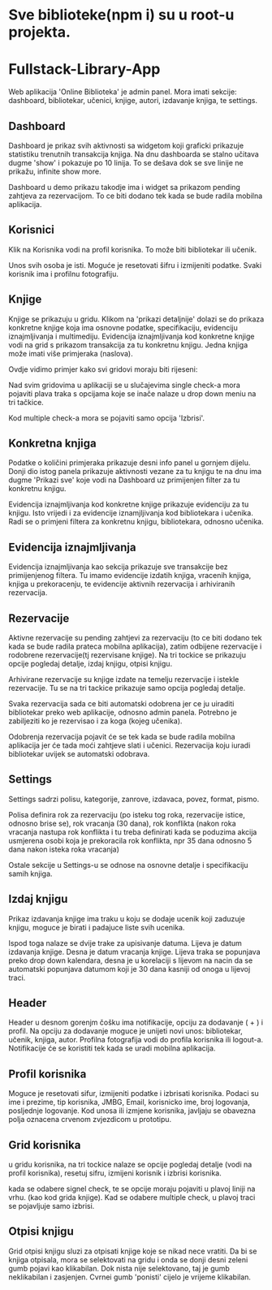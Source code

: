 # Sve biblioteke(npm i) su u root-u projekta.
# Fullstack-Library-App

Web aplikacija 'Online Biblioteka' je admin panel. Mora imati sekcije:
dashboard, bibliotekar, učenici, knjige, autori, izdavanje knjiga, te settings.

## Dashboard
Dashboard je prikaz svih aktivnosti sa widgetom koji graficki prikazuje statistiku trenutnih transakcija knjiga. Na dnu dashboarda se stalno učitava dugme 'show' i pokazuje po 10 linija. To se dešava dok se sve linije ne prikažu, infinite show more.

Dashboard u demo prikazu takodje ima i widget sa prikazom pending zahtjeva za rezervacijom. To ce biti dodano tek kada se bude radila mobilna aplikacija.

## Korisnici
Klik na Korisnika vodi na profil korisnika. To može biti bibliotekar ili učenik.

Unos svih osoba je isti. Moguće je resetovati šifru i izmijeniti podatke. Svaki korisnik ima i profilnu fotografiju.

## Knjige
Knjige se prikazuju u gridu. Klikom na 'prikazi detaljnije' dolazi se do prikaza konkretne knjige koja ima osnovne podatke, specifikaciju, evidenciju iznajmljivanja i multimediju. 
Evidencija iznajmljivanja kod konkretne knjige vodi na grid s prikazom transakcija za tu konkretnu knjigu. Jedna knjiga može imati više primjeraka (naslova).

Ovdje vidimo primjer kako svi gridovi moraju biti rijeseni: 

Nad svim gridovima u aplikaciji se u slučajevima single check-a mora pojaviti plava traka s opcijama koje se inače nalaze u drop down meniu na tri tačkice.

Kod multiple check-a mora se pojaviti samo opcija 'Izbrisi'.

## Konkretna knjiga
Podatke o količini primjeraka prikazuje desni info panel u gornjem dijelu. Donji dio istog panela prikazuje aktivnosti vezane za tu knjigu te na dnu ima dugme 'Prikazi sve' koje vodi na Dashboard uz primijenjen filter za tu konkretnu knjigu.

Evidencija iznajmljivanja kod konkretne knjige prikazuje evidenciju za tu knjigu. Isto vrijedi i za evidencije iznamjljivanja kod bibliotekara i učenika. Radi se o primjeni filtera za konkretnu knjigu, bibliotekara, odnosno učenika.

## Evidencija iznajmljivanja
Evidencija iznajmljivanja kao sekcija prikazuje sve transakcije bez primijenjenog filtera. Tu imamo evidencije izdatih knjiga, vracenih knjiga, knjiga u prekoracenju, te evidencije aktivnih rezervacija i arhiviranih rezervacija.

## Rezervacije
Aktivne rezervacije su pending zahtjevi za rezervaciju (to ce biti dodano tek kada se bude radila prateca mobilna aplikacija), zatim odbijene rezervacije i rodobrene rezervacije(tj rezervisane knjige). Na tri tockice se prikazuju opcije pogledaj detalje, izdaj knjigu, otpisi knjigu.

Arhivirane rezervacije su knjige izdate na temelju rezervacije i istekle rezervacije. Tu se na tri tackice prikazuje samo opcija pogledaj detalje.

Svaka rezervacija sada ce biti automatski odobrena jer ce ju uiraditi bibliotekar preko web aplikacije, odnosno admin panela. Potrebno je zabiljeziti ko je rezervisao i za koga (kojeg učenika).

Odobrenja rezervacija pojavit će se tek kada se bude radila mobilna aplikacija jer će tada moći zahtjeve slati i učenici. Rezervacija koju iuradi bibliotekar uvijek se automatski odobrava.


## Settings
Settings sadrzi polisu, kategorije, zanrove, izdavaca, povez, format, pismo.

Polisa definira rok za rezervaciju (po isteku tog roka, rezervacije istice, odnosno brise se), rok vracanja (30 dana), rok konflikta (nakon roka vracanja nastupa rok konflikta i tu treba definirati kada se poduzima akcija usmjerena osobi koja je prekoracila rok konflikta, npr 35 dana odnosno 5 dana nakon isteka roka vracanja)

Ostale sekcije u Settings-u se odnose na osnovne detalje i specifikaciju samih knjiga.

## Izdaj knjigu
Prikaz izdavanja knjige ima traku u koju se dodaje ucenik koji zaduzuje knjigu, moguce je birati i padajuce liste svih ucenika.

Ispod toga nalaze se dvije trake za upisivanje datuma. Lijeva je datum izdavanja knjige. Desna je datum vracanja knjige. Lijeva  traka se popunjava preko drop down kalendara, desna je u korelaciji s lijevom na nacin da se automatski popunjava datumom koji je 30 dana kasniji od onoga u lijevoj traci.

## Header 
Header u desnom gorenjm čošku ima notifikacije, opciju za dodavanje ( + ) i profil.
Na opciju za dodavanje moguce je unijeti novi unos: bibliotekar, učenik, knjiga, autor. 
Profilna fotografija vodi do profila korisnika ili logout-a.
Notifikacije će se koristiti tek kada se uradi mobilna aplikacija.

## Profil korisnika
Moguce je resetovati sifur, izmijeniti podatke i izbrisati korisnika.
Podaci su ime i prezime, tip korisnika, JMBG, Email, korisnicko ime, broj logovanja, posljednje logovanje.
Kod unosa ili izmjene korisnika, javljaju se obavezna polja oznacena crvenom zvjezdicom u prototipu.

## Grid korisnika
u gridu korisnika, na tri tockice nalaze se opcije pogledaj detalje (vodi na profil korisnika), resetuj sifru, izmijeni korisnik i izbrisi korisnika.

kada se odabere signel check, te se opcije moraju pojaviti u plavoj liniji na vrhu. (kao kod grida knjige). Kad se odabere multiple check, u plavoj traci se pojavljuje samo izbrisi.

## Otpisi knjigu
Grid otpisi knjigu sluzi za otpisati knjige koje se nikad nece vratiti. Da bi se knjiga otpisala, mora se selektovati na gridu i onda se donji desni zeleni gumb pojavi kao klikabilan. Dok nista nije selektovano, taj je gumb neklikabilan i zasjenjen. Cvrnei gumb 'ponisti' cijelo je vrijeme klikabilan.
